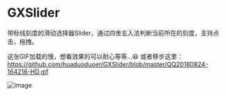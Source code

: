 # GXSlider
带标线刻度的滑动选择器Slider，通过四舍五入法判断当前所在的刻度，支持点击，拖拽。

这张GIF加载的慢，想看效果的可以耐心等等...😆
或者移步这里：https://github.com/huaduoduoer/GXSlider/blob/master/QQ20180824-164216-HD.gif


![image](https://github.com/huaduoduoer/GXSlider/blob/master/QQ20180824-164216-HD.gif) 
